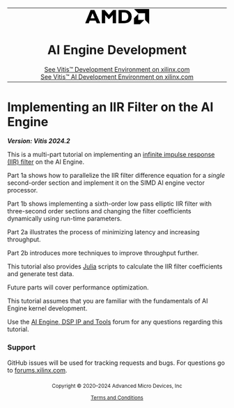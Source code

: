 ﻿<table class="sphinxhide" width="100%">
 <tr width="100%">
    <td align="center"><img src="https://raw.githubusercontent.com/Xilinx/Image-Collateral/main/xilinx-logo.png" width="30%"/><h1>AI Engine Development</h1>
    <a href="https://www.xilinx.com/products/design-tools/vitis.html">See Vitis™ Development Environment on xilinx.com</br></a>
    <a href="https://www.xilinx.com/products/design-tools/vitis/vitis-ai.html">See Vitis™ AI Development Environment on xilinx.com</a>
    </td>
 </tr>
</table>

# Implementing an IIR Filter on the AI Engine
***Version: Vitis 2024.2***

This is a multi-part tutorial on implementing an [infinite impulse response (IIR) filter](https://en.wikipedia.org/wiki/Infinite_impulse_response) on the AI Engine.

Part 1a shows how to parallelize the IIR filter difference equation for a *single* second-order section and implement it on the SIMD AI engine vector processor.

Part 1b shows implementing a sixth-order low pass elliptic IIR filter with three-second order sections and changing the filter coefficients dynamically using run-time parameters.

Part 2a illustrates the process of minimizing latency and increasing throughput.

Part 2b introduces more techniques to improve throughput further.

This tutorial also provides [Julia](https://julialang.org/) scripts to calculate the IIR filter coefficients and generate test data.

Future parts will cover performance optimization.

This tutorial assumes that you are familiar with the fundamentals of AI Engine kernel development.

Use the [AI Engine, DSP IP and Tools](https://forums.xilinx.com/t5/AI-Engine-DSP-IP-and-Tools/bd-p/dspip_tools) forum for any questions regarding this tutorial.

### Support

GitHub issues will be used for tracking requests and bugs. For questions go to [forums.xilinx.com](http://forums.xilinx.com/).

<p class="sphinxhide" align="center"><sub>Copyright © 2020–2024 Advanced Micro Devices, Inc</sub></p>

<p class="sphinxhide" align="center"><sup><a href="https://www.amd.com/en/corporate/copyright">Terms and Conditions</a></sup></p>
